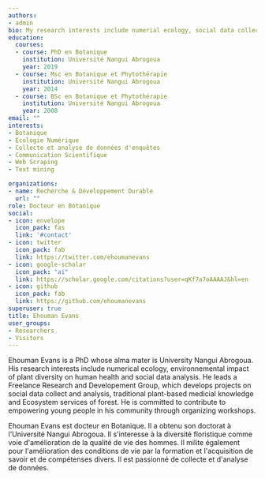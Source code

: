 ```yaml
---
authors:
- admin
bio: My research interests include numerial ecology, social data collect and analysis, plant diversity and human health interaction with its environment.
education:
  courses:
  - course: PhD en Botanique
    institution: Université Nangui Abrogoua
    year: 2019
  - course: Msc en Botanique et Phytothérapie
    institution: Université Nangui Abrogoua
    year: 2014
  - course: BSc en Botanique et Phytothérapie
    institution: Université Nangui Abrogoua
    year: 2008
email: ""
interests:
- Botanique
- Ecologie Numérique
- Collecte et analyse de données d'enquêtes
- Communication Scientifique
- Web Scraping
- Text mining

organizations:
- name: Recherche & Développement Durable
  url: ""
role: Docteur en Botanique
social:
- icon: envelope
  icon_pack: fas
  link: '#contact'
- icon: twitter
  icon_pack: fab
  link: https://twitter.com/ehoumanevans
- icon: google-scholar
  icon_pack: "ai"
  link: https://scholar.google.com/citations?user=qKf7a7oAAAAJ&hl=en
- icon: github
  icon_pack: fab
  link: https://github.com/ehoumanevans
superuser: true
title: Ehouman Evans
user_groups:
- Researchers
- Visitors
---
```


Ehouman Evans is a PhD whose alma mater is University Nangui Abrogoua. His research interests include numerical ecology, environnemental impact of plant diversity on human health and social data analysis. He leads a Freelance Research and Developement Group, which develops projects on social data collect and analysis, traditional plant-based medicial knowledge and Ecosystem services of forest. He is committed to contribute to empowering young people in his community through organizing workshops.

Ehouman Evans est docteur en Botanique. Il a obtenu son doctorat à l'Université Nangui Abrogoua. Il s'interesse à la diversité floristique comme voie d'amélioration de la qualité de vie des hommes. Il milite également pour l'amélioration des conditions de vie par la formation et l'acquisition de savoir et de compétenses divers. Il est passionné de collecte et d'analyse de données.

